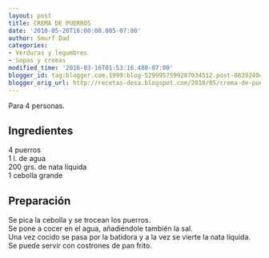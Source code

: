 ```yaml
---
layout: post
title: CREMA DE PUERROS
date: '2010-05-20T16:00:00.005-07:00'
author: Smurf Dad
categories:
- Verduras y legumbres
- Sopas y cremas
modified_time: '2016-03-16T01:53:16.480-07:00'
blogger_id: tag:blogger.com,1999:blog-5299957599287034512.post-8639240466402019652
blogger_orig_url: http://recetas-desa.blogspot.com/2010/05/crema-de-puerros.html
---
```


Para 4 personas.<br><h2>Ingredientes</h2><p>4 puerros<br/>1 l. de agua<br/>200 grs. de nata l&iacute;quida<br/>1 cebolla grande</p><h2>Preparaci&oacute;n</h2><p>Se pica la cebolla y se trocean los puerros.<br/>Se pone a cocer en el agua, a&ntilde;adi&eacute;ndole tambi&eacute;n la sal.<br/>Una vez cocido se pasa por la batidora y a la vez se vierte la nata l&iacute;quida.<br/>Se puede servir con costrones de pan frito.</p>